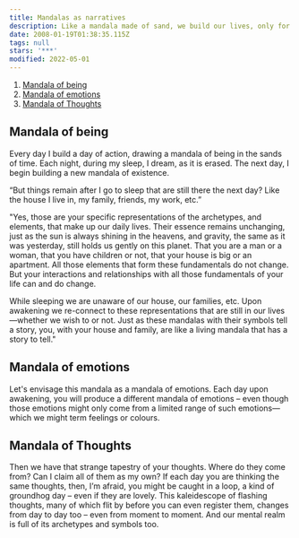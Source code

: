 ```yaml
---
title: Mandalas as narratives
description: Like a mandala made of sand, we build our lives, only for it to be washed away in the ocean of time.
date: 2008-01-19T01:38:35.115Z
tags: null
stars: '***'
modified: 2022-05-01
---
```


1. [Mandala of being](#mandala-of-being)
2. [Mandala of emotions](#mandala-of-emotions)
3. [Mandala of Thoughts](#mandala-of-thoughts)

## Mandala of being

Every day I build a day of action, drawing a mandala of being in the sands of time. Each night, during my sleep, I dream, as it is erased. The next day, I begin building a new mandala of existence.

“But things remain after I go to sleep that are still there the next day? Like the house I live in, my family, friends, my work, etc.”

"Yes, those are your specific representations of the archetypes, and elements, that make up our daily lives. Their essence remains unchanging,
just as the sun is always shining in the heavens, and gravity, the same as it was yesterday, still holds us gently on this planet. That you are a man or a woman, that you have children or not, that your house is big or an apartment. All those elements that form these fundamentals do not change. But your interactions and relationships with all those fundamentals of your life can and do change.

While sleeping we are unaware of our house, our families, etc. Upon awakening we re-connect to these representations that are still in our lives&mdash;whether we wish to or not. Just as these mandalas with their symbols tell a story, you, with your house and family, are like a living mandala that has a story to tell."

## Mandala of emotions

Let's envisage this mandala as a mandala of emotions. Each day upon awakening, you will produce a different mandala of emotions – even though those emotions might only come from a limited range of such emotions&mdash;which we might term feelings or colours.

## Mandala of Thoughts

Then we have that strange tapestry of your thoughts. Where do they come from? Can I claim all of them as my own? If each day you are thinking the same thoughts, then, I’m afraid, you might be caught in a loop, a kind of groundhog day – even if they are lovely. This kaleidescope of flashing thoughts, many of which flit by before you can even register them, changes from day to day too – even from moment to moment. And our mental realm is full of its archetypes and symbols too.
